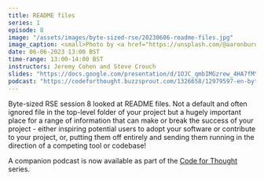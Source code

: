 ```yaml
---
title: README files
series: 1
episode: 8
image: "/assets/images/byte-sized-rse/20230606-readme-files.jpg"
image_caption: <small>Photo by <a href="https://unsplash.com/@aaronburden">Aaron Burden</a> on <a href="https://unsplash.com">Unsplash</a></small>
date: 06-06-2023 13:00 BST
time-range: 13:00-14:00 BST
instructors: Jeremy Cohen and Steve Crouch
slides: "https://docs.google.com/presentation/d/1OJC_qmbIMGzrew_4HA7fMY-Sgtg-06I5DyhalC80Sm8"
podcast: "https://codeforthought.buzzsprout.com/1326658/12979597-en-bytesized-rse-the-readme-with-julian-lenz"
---
```


Byte-sized RSE session 8 looked at README files. Not a default and often ignored file in the 
top-level folder of your project but a hugely important place for a range of information 
that can make or break the success of your project - either inspiring potential users to 
adopt your software or contribute to your project, or, putting them off entirely and sending 
them running in the direction of a competing tool or codebase!

A companion podcast is now available as part of the
[Code for Thought](https://codeforthought.buzzsprout.com/) series.
